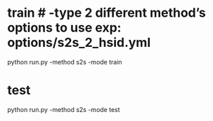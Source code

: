 
# train # -type 2 different method’s options to use exp: options/s2s_2_hsid.yml

python run.py -method s2s -mode train


# test

python run.py -method s2s -mode test